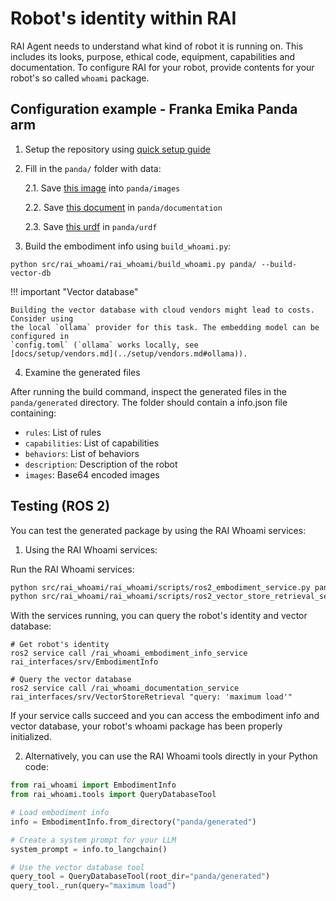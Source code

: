 # Robot's identity within RAI

RAI Agent needs to understand what kind of robot it is running on. This includes its looks, purpose,
ethical code, equipment, capabilities and documentation. To configure RAI for your robot, provide
contents for your robot's so called `whoami` package.

## Configuration example - Franka Emika Panda arm

1. Setup the repository using [quick setup guide](../setup/install.md)

2. Fill in the `panda/` folder with data:

    2.1. Save [this image](https://robodk.com/robot/img/Franka-Emika-Panda-robot.png) into `panda/images`

    2.2. Save [this document](https://github.com/user-attachments/files/16417196/Franka.Emika.Panda.robot.-.RoboDK.pdf) in `panda/documentation`

    2.3. Save [this urdf](https://github.com/frankaemika/franka_ros/blob/develop/franka_description/robots/panda/panda.urdf.xacro) in `panda/urdf`

3. Build the embodiment info using `build_whoami.py`:

```shell
python src/rai_whoami/rai_whoami/build_whoami.py panda/ --build-vector-db
```

!!! important "Vector database"

    Building the vector database with cloud vendors might lead to costs. Consider using
    the local `ollama` provider for this task. The embedding model can be configured in
    `config.toml` (`ollama` works locally, see
    [docs/setup/vendors.md](../setup/vendors.md#ollama)).

4. Examine the generated files

After running the build command, inspect the generated files in the `panda/generated` directory. The
folder should contain a info.json file containing:

-   `rules`: List of rules
-   `capabilities`: List of capabilities
-   `behaviors`: List of behaviors
-   `description`: Description of the robot
-   `images`: Base64 encoded images

## Testing (ROS 2)

You can test the generated package by using the RAI Whoami services:

1. Using the RAI Whoami services:

Run the RAI Whoami services:

```bash
python src/rai_whoami/rai_whoami/scripts/ros2_embodiment_service.py panda/ &
python src/rai_whoami/rai_whoami/scripts/ros2_vector_store_retrieval_service.py panda/
```

With the services running, you can query the robot's identity and vector database:

```shell
# Get robot's identity
ros2 service call /rai_whoami_embodiment_info_service rai_interfaces/srv/EmbodimentInfo

# Query the vector database
ros2 service call /rai_whoami_documentation_service rai_interfaces/srv/VectorStoreRetrieval "query: 'maximum load'"
```

If your service calls succeed and you can access the embodiment info and vector database, your
robot's whoami package has been properly initialized.

2. Alternatively, you can use the RAI Whoami tools directly in your Python code:

```python
from rai_whoami import EmbodimentInfo
from rai_whoami.tools import QueryDatabaseTool

# Load embodiment info
info = EmbodimentInfo.from_directory("panda/generated")

# Create a system prompt for your LLM
system_prompt = info.to_langchain()

# Use the vector database tool
query_tool = QueryDatabaseTool(root_dir="panda/generated")
query_tool._run(query="maximum load")
```
